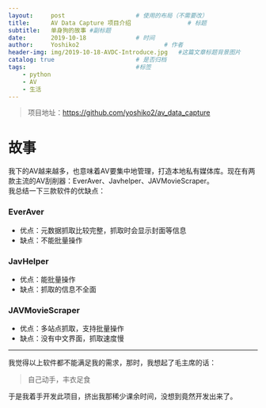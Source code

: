 ```yaml
---
layout:     post   				    # 使用的布局（不需要改）
title:      AV Data Capture 项目介绍 				# 标题 
subtitle:   单身狗的故事 #副标题
date:       2019-10-18 				# 时间
author:     Yoshiko2 						# 作者
header-img: img/2019-10-18-AVDC-Introduce.jpg 	#这篇文章标题背景图片
catalog: true 						# 是否归档
tags:								#标签
    - python
    - AV
    - 生活
---
```


> 项目地址：https://github.com/yoshiko2/av_data_capture

# 故事
我下的AV越来越多，也意味着AV要集中地管理，打造本地私有媒体库。现在有两款主流的AV刮削器：EverAver、Javhelper、JAVMovieScraper。<br>
我总结一下三款软件的优缺点：

### EverAver
* 优点：元数据抓取比较完整，抓取时会显示封面等信息
* 缺点：不能批量操作

### JavHelper
* 优点：能批量操作
* 缺点：抓取的信息不全面

### JAVMovieScraper
* 优点：多站点抓取，支持批量操作
* 缺点：没有中文界面，抓取速度慢
---
我觉得以上软件都不能满足我的需求，那时，我想起了毛主席的话：
>自己动手，丰衣足食

于是我着手开发此项目，挤出我那稀少课余时间，没想到竟然开发出来了。
